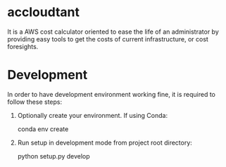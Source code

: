 # accloudtant

It is a AWS cost calculator oriented to ease the life of an administrator by providing easy tools to get the costs of current infrastructure, or cost foresights.

# Development

In order to have development environment working fine, it is required to follow these steps:

  1. Optionally create your environment. If using Conda:

        conda env create


  2. Run setup in development mode from project root directory:

        python setup.py develop
